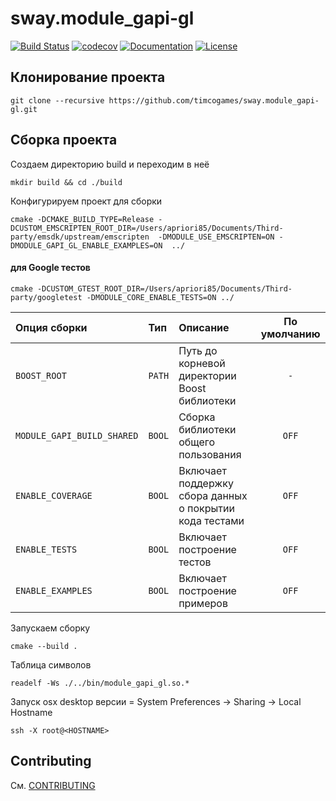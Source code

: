 # sway.module_gapi-gl

[![Build Status][travis-svg]][travis-url] [![codecov][codecov-svg]][codecov-url] [![Documentation][codedocs-svg]][codedocs-url] [![License][license-svg]][license-url]

## Клонирование проекта

```console
git clone --recursive https://github.com/timcogames/sway.module_gapi-gl.git
```

## Сборка проекта

Создаем директорию build и переходим в неё

```console
mkdir build && cd ./build
```

Конфигурируем проект для сборки

```console
cmake -DCMAKE_BUILD_TYPE=Release -DCUSTOM_EMSCRIPTEN_ROOT_DIR=/Users/apriori85/Documents/Third-party/emsdk/upstream/emscripten  -DMODULE_USE_EMSCRIPTEN=ON -DMODULE_GAPI_GL_ENABLE_EXAMPLES=ON  ../
```

#### для Google тестов

```console
cmake -DCUSTOM_GTEST_ROOT_DIR=/Users/apriori85/Documents/Third-party/googletest -DMODULE_CORE_ENABLE_TESTS=ON ../
```

Опция сборки | Тип | Описание | По умолчанию
:---|:---|:---|:---:
`BOOST_ROOT` | `PATH` | Путь до корневой директории Boost библиотеки | `-`
`MODULE_GAPI_BUILD_SHARED` | `BOOL` | Сборка библиотеки общего пользования | `OFF`
`ENABLE_COVERAGE` | `BOOL` | Включает поддержку сбора данных о покрытии кода тестами | `OFF`
`ENABLE_TESTS` | `BOOL` | Включает построение тестов | `OFF`
`ENABLE_EXAMPLES` | `BOOL` | Включает построение примеров | `OFF`

Запускаем сборку

```console
cmake --build .
```

Таблица символов

```console
readelf -Ws ./../bin/module_gapi_gl.so.*
```

Запуск osx desktop версии
<HOSTNAME> = System Preferences -> Sharing -> Local Hostname

```console
ssh -X root@<HOSTNAME>
```

## Contributing

См. [CONTRIBUTING](./github/CONTRIBUTING.md)

[travis-svg]: https://travis-ci.com/timcogames/sway.module_gapi-gl.svg?branch=master
[travis-url]: https://travis-ci.com/timcogames/sway.module_gapi-gl
[codecov-svg]: https://codecov.io/gh/timcogames/sway.module_gapi-gl/branch/master/graph/badge.svg
[codecov-url]: https://codecov.io/gh/timcogames/sway.module_gapi-gl
[codedocs-svg]: https://codedocs.xyz/timcogames/sway.module_gapi-gl.svg
[codedocs-url]: https://codedocs.xyz/timcogames/sway.module_gapi-gl/
[license-svg]: https://img.shields.io/github/license/mashape/apistatus.svg
[license-url]: LICENSE
